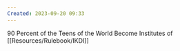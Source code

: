 ```yaml
---
Created: 2023-09-20 09:33
---
```

90 Percent of the Teens of the World Become Institutes of [[Resources/Rulebook/IKDI]]
